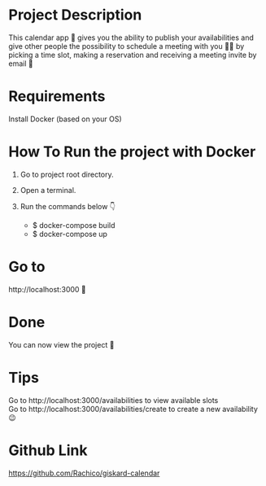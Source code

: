 # Project Description
This calendar app 📅 gives you the ability to publish your availabilities and give other people the possibility to schedule a meeting with you 🤝🏿 by picking a time slot, making a reservation and receiving a meeting invite by email 📧

# Requirements
Install Docker (based on your OS)

# How To Run the project with Docker
1. Go to project root directory.
2. Open a terminal.
3. Run the commands below 👇

    * $ docker-compose build <br>
    * $ docker-compose up

# Go to
http://localhost:3000 🔗

# Done
You can now view the project 🥳

# Tips
Go to http://localhost:3000/availabilities to view available slots <br>
Go to http://localhost:3000/availabilities/create to create a new availability 😉

# Github Link
https://github.com/Rachico/giskard-calendar
